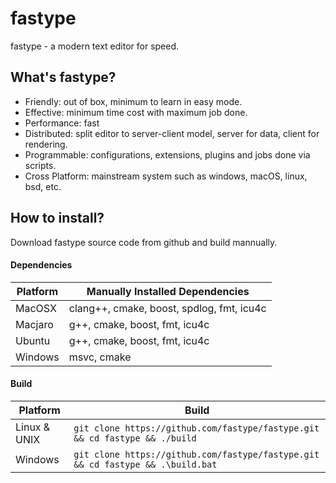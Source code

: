 # fastype

fastype - a modern text editor for speed.

## What's fastype?

* Friendly: out of box, minimum to learn in easy mode.
* Effective: minimum time cost with maximum job done.
* Performance: fast
* Distributed: split editor to server-client model, server for data, client for rendering.
* Programmable: configurations, extensions, plugins and jobs done via scripts.
* Cross Platform: mainstream system such as windows, macOS, linux, bsd, etc.

## How to install?

Download fastype source code from github and build mannually.

#### Dependencies

|  Platform  |  Manually Installed Dependencies                                  |
|------------|-------------------------------------------------------------------|
|  MacOSX    | clang++, cmake, boost, spdlog, fmt, icu4c                         |
|  Macjaro   | g++, cmake, boost, fmt, icu4c                                     |
|  Ubuntu    | g++, cmake, boost, fmt, icu4c                                     |
|  Windows   | msvc, cmake                                                       |

#### Build

|  Platform      |  Build                                                                          |
|----------------|---------------------------------------------------------------------------------|
|  Linux & UNIX  | `git clone https://github.com/fastype/fastype.git && cd fastype && ./build`     |
|  Windows       | `git clone https://github.com/fastype/fastype.git && cd fastype && .\build.bat` |
